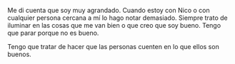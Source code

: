 Me di cuenta que soy muy agrandado. Cuando estoy con Nico o con cualquier persona cercana a mí lo hago notar demasiado. Siempre trato de iluminar en las cosas que me van bien o que creo que soy bueno. Tengo que parar porque no es bueno. 

Tengo que tratar de hacer que las personas cuenten en lo que ellos son buenos. 


